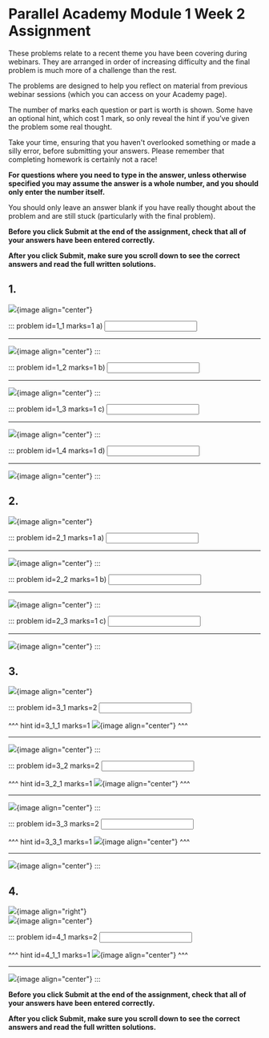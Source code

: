 # Parallel Academy Module 1 Week 2 Assignment

These problems relate to a recent theme you have been covering during webinars. They are arranged in order of increasing difficulty and the final problem is much more of a challenge than the rest.  

The problems are designed to help you reflect on material from previous webinar sessions (which you can access on your Academy page).  

The number of marks each question or part is worth is shown. Some have an optional hint, which cost 1 mark, so only reveal the hint if you’ve given the problem some real thought.   

Take your time, ensuring that you haven't overlooked something or made a silly error, before submitting your answers. Please remember that completing homework is certainly not a race!  

**For questions where you need to type in the answer, unless otherwise specified you may assume the answer is a whole number, and you should only enter the number itself.**  

You should only leave an answer blank if you have really thought about the problem and are still stuck (particularly with the final problem).  

**Before you click Submit at the end of the assignment, check that all of your answers have been entered correctly.** 
  
**After you click Submit, make sure you scroll down to see the correct answers and read the full written solutions.** 

## 1.	
![](/resources/academy-1-week-4/q1.png){image align="center"}  

::: problem id=1_1 marks=1
a) <input type="number" solution="12"/>  

---

![](/resources/academy-1-week-4/s1a.png){image align="center"}
:::  

::: problem id=1_2 marks=1
b) <input type="number" solution="11"/>  

---

![](/resources/academy-1-week-4/s1b.png){image align="center"}
:::  

::: problem id=1_3 marks=1
c) <input type="number" solution="10"/>  

---

![](/resources/academy-1-week-4/s1c.png){image align="center"}
:::  

::: problem id=1_4 marks=1
d) <input type="number" solution="5"/>  

---

![](/resources/academy-1-week-4/s1d.png){image align="center"}
:::


## 2.
![](/resources/academy-1-week-4/q2.png){image align="center"}  

::: problem id=2_1 marks=1
a) <input type="number" solution="8"/>  

---

![](/resources/academy-1-week-4/s2a.png){image align="center"}
:::  

::: problem id=2_2 marks=1
b) <input type="number" solution="25"/>  

---

![](/resources/academy-1-week-4/s2b.png){image align="center"}
:::  

::: problem id=2_3 marks=1
c) <input type="number" solution="15"/>  

---

![](/resources/academy-1-week-4/s2c.png){image align="center"}
::: 


## 3.
![](/resources/academy-1-week-4/q3.png){image align="center"}   

::: problem id=3_1 marks=2
<input type="number" solution="16"/>  

^^^ hint id=3_1_1 marks=1
![](/resources/academy-1-week-4/h3a.png){image align="center"} 
^^^  

---

![](/resources/academy-1-week-4/s3a.png){image align="center"}
:::  

::: problem id=3_2 marks=2
<input type="number" solution="6"/>  

^^^ hint id=3_2_1 marks=1
![](/resources/academy-1-week-4/h3b.png){image align="center"} 
^^^  

---

![](/resources/academy-1-week-4/s3b.png){image align="center"}
::: 

::: problem id=3_3 marks=2
<input type="number" solution="8"/>  

^^^ hint id=3_3_1 marks=1
![](/resources/academy-1-week-4/h3c.png){image align="center"} 
^^^  

---

![](/resources/academy-1-week-4/s3c.png){image align="center"}
:::  


## 4.
![](/resources/academy-4-week-2/4-skull.png){image align="right"}  
![](/resources/academy-1-week-4/q4.png){image align="center"}  
 
::: problem id=4_1 marks=2
<input type="number" solution="15"/>  

^^^ hint id=4_1_1 marks=1
![](/resources/academy-1-week-4/h4.png){image align="center"} 
^^^  

---

![](/resources/academy-1-week-4/s4.png){image align="center"}
:::  

**Before you click Submit at the end of the assignment, check that all of your answers have been entered correctly.** 
  
**After you click Submit, make sure you scroll down to see the correct answers and read the full written solutions.**  